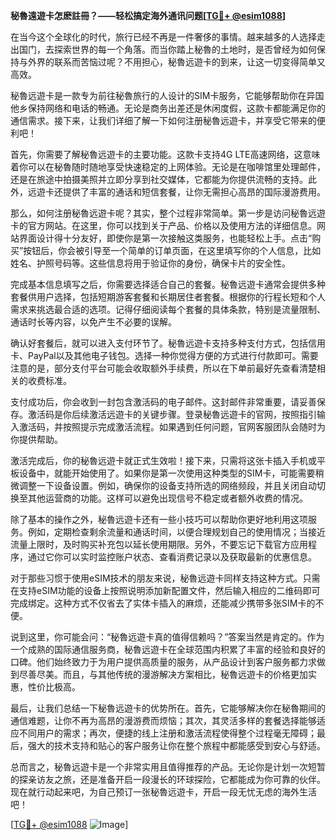 **秘魯遠遊卡怎麽註冊？——轻松搞定海外通讯问题[[TG💪+ @esim1088](https://t.me/s/esim1088)]**

在当今这个全球化的时代，旅行已经不再是一件奢侈的事情。越来越多的人选择走出国门，去探索世界的每一个角落。而当你踏上秘魯的土地时，是否曾经为如何保持与外界的联系而苦恼过呢？不用担心，秘魯远遊卡的到来，让这一切变得简单又高效。

秘魯远遊卡是一款专为前往秘魯旅行的人设计的SIM卡服务，它能够帮助你在异国他乡保持网络和电话的畅通。无论是商务出差还是休闲度假，这款卡都能满足你的通信需求。接下来，让我们详细了解一下如何注册秘魯远遊卡，并享受它带来的便利吧！

首先，你需要了解秘魯远遊卡的主要功能。这款卡支持4G LTE高速网络，这意味着你可以在秘魯随时随地享受快速稳定的上网体验。无论是在咖啡馆里处理邮件，还是在旅途中拍摄美照并立即分享到社交媒体，它都能为你提供流畅的支持。此外，远遊卡还提供了丰富的通话和短信套餐，让你无需担心高昂的国际漫游费用。

那么，如何注册秘魯远遊卡呢？其实，整个过程非常简单。第一步是访问秘魯远遊卡的官方网站。在这里，你可以找到关于产品、价格以及使用方法的详细信息。网站界面设计得十分友好，即使你是第一次接触这类服务，也能轻松上手。点击“购买”按钮后，你会被引导至一个简单的订单页面，在这里填写你的个人信息，比如姓名、护照号码等。这些信息将用于验证你的身份，确保卡片的安全性。

完成基本信息填写之后，你需要选择适合自己的套餐。秘魯远遊卡通常会提供多种套餐供用户选择，包括短期游客套餐和长期居住者套餐。根据你的行程长短和个人需求来挑选最合适的选项。记得仔细阅读每个套餐的具体条款，特别是流量限制、通话时长等内容，以免产生不必要的误解。

确认好套餐后，就可以进入支付环节了。秘魯远遊卡支持多种支付方式，包括信用卡、PayPal以及其他电子钱包。选择一种你觉得方便的方式进行付款即可。需要注意的是，部分支付平台可能会收取额外手续费，所以在下单前最好先查看清楚相关的收费标准。

支付成功后，你会收到一封包含激活码的电子邮件。这封邮件非常重要，请妥善保存。激活码是你后续激活远遊卡的关键步骤。登录秘魯远遊卡的官网，按照指引输入激活码，并按照提示完成激活流程。如果遇到任何问题，官网客服团队会随时为你提供帮助。

激活完成后，你的秘魯远遊卡就正式生效啦！接下来，只需将这张卡插入手机或平板设备中，就能开始使用了。如果你是第一次使用这种类型的SIM卡，可能需要稍微调整一下设备设置。例如，确保你的设备支持所选的网络频段，并且关闭自动切换至其他运营商的功能。这样可以避免出现信号不稳定或者额外收费的情况。

除了基本的操作之外，秘魯远遊卡还有一些小技巧可以帮助你更好地利用这项服务。例如，定期检查剩余流量和通话时间，以便合理规划自己的使用情况；当接近流量上限时，及时购买补充包以延长使用期限。另外，不要忘记下载官方应用程序，通过它你可以实时监控账户状态、查看消费记录以及获取最新的优惠信息。

对于那些习惯于使用eSIM技术的朋友来说，秘魯远遊卡同样支持这种方式。只需在支持eSIM功能的设备上按照说明添加新配置文件，然后输入相应的二维码即可完成绑定。这种方式不仅省去了实体卡插入的麻烦，还能减少携带多张SIM卡的不便。

说到这里，你可能会问：“秘魯远遊卡真的值得信赖吗？”答案当然是肯定的。作为一个成熟的国际通信服务商，秘魯远遊卡在全球范围内积累了丰富的经验和良好的口碑。他们始终致力于为用户提供高质量的服务，从产品设计到客户服务都力求做到尽善尽美。而且，与其他传统的漫游解决方案相比，秘魯远遊卡的价格更加实惠，性价比极高。

最后，让我们总结一下秘魯远遊卡的优势所在。首先，它能够解决你在秘魯期间的通信难题，让你不再为高昂的漫游费而烦恼；其次，其灵活多样的套餐选择能够适应不同用户的需求；再次，便捷的线上注册和激活流程使得整个过程毫无障碍；最后，强大的技术支持和贴心的客户服务让你在整个旅程中都能感受到安心与舒适。

总而言之，秘魯远遊卡是一个非常实用且值得推荐的产品。无论你是计划一次短暂的探亲访友之旅，还是准备开启一段漫长的环球探险，它都能成为你可靠的伙伴。现在就行动起来吧，为自己预订一张秘魯远遊卡，开启一段无忧无虑的海外生活吧！

[[TG💪+ @esim1088](https://t.me/s/esim1088) ![Image](https://i.postimg.cc/4NQfJmqS/Snipaste-2025-05-13-00-14-12.png)]